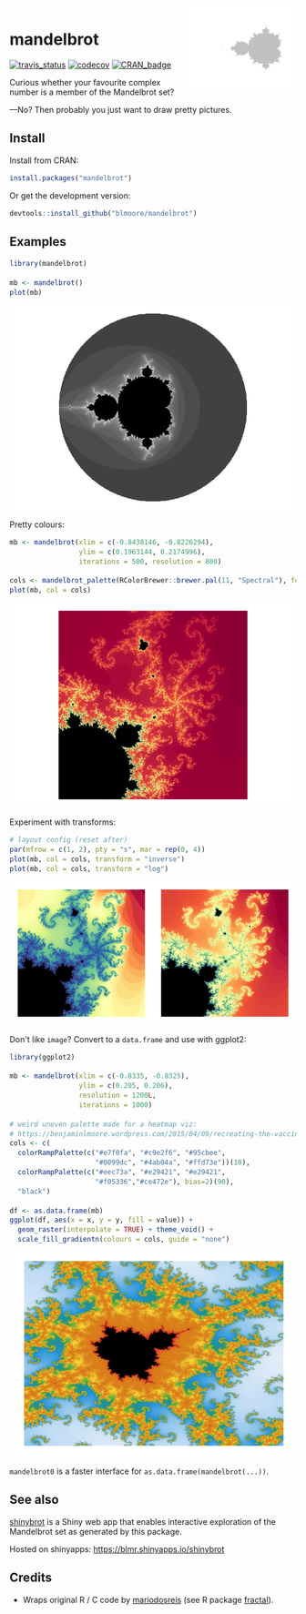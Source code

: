 
<!-- README.md is generated from README.Rmd. Please edit that file -->
<img align="right" src="figs/icon-1.png" style="max-width: 300px">

mandelbrot
==========

[![travis\_status](https://travis-ci.org/blmoore/mandelbrot.svg?branch=master)](https://travis-ci.org/blmoore/mandelbrot) [![codecov](https://codecov.io/gh/blmoore/mandelbrot/branch/master/graph/badge.svg)](https://codecov.io/gh/blmoore/mandelbrot) [![CRAN\_badge](http://www.r-pkg.org/badges/version/mandelbrot)](https://cran.r-project.org/package=mandelbrot)

Curious whether your favourite complex number is a member of the Mandelbrot set?

—No? Then probably you just want to draw pretty pictures.

Install
-------

Install from CRAN:

``` r
install.packages("mandelbrot")
```

Or get the development version:

``` r
devtools::install_github("blmoore/mandelbrot")
```

Examples
--------

``` r
library(mandelbrot)

mb <- mandelbrot()
plot(mb)
```

![](figs/README-b_n_w-1.png)

Pretty colours:

``` r
mb <- mandelbrot(xlim = c(-0.8438146, -0.8226294),
                 ylim = c(0.1963144, 0.2174996), 
                 iterations = 500, resolution = 800)

cols <- mandelbrot_palette(RColorBrewer::brewer.pal(11, "Spectral"), fold = FALSE)
plot(mb, col = cols)
```

![](figs/README-trip-1.png)

Experiment with transforms:

``` r
# layout config (reset after)
par(mfrow = c(1, 2), pty = "s", mar = rep(0, 4))
plot(mb, col = cols, transform = "inverse")
plot(mb, col = cols, transform = "log")
```

![](figs/README-trans-1.png)

Don't like `image`? Convert to a `data.frame` and use with ggplot2:

``` r
library(ggplot2)

mb <- mandelbrot(xlim = c(-0.8335, -0.8325),
                 ylim = c(0.205, 0.206), 
                 resolution = 1200L,
                 iterations = 1000)

# weird uneven palette made for a heatmap viz:
# https://benjaminlmoore.wordpress.com/2015/04/09/recreating-the-vaccination-heatmaps-in-r/
cols <- c(
  colorRampPalette(c("#e7f0fa", "#c9e2f6", "#95cbee",
                     "#0099dc", "#4ab04a", "#ffd73e"))(10),
  colorRampPalette(c("#eec73a", "#e29421", "#e29421", 
                     "#f05336","#ce472e"), bias=2)(90), 
  "black")

df <- as.data.frame(mb)
ggplot(df, aes(x = x, y = y, fill = value)) +
  geom_raster(interpolate = TRUE) + theme_void() +
  scale_fill_gradientn(colours = cols, guide = "none") 
```

![](figs/README-ggplot-1.png)

`mandelbrot0` is a faster interface for `as.data.frame(mandelbrot(...))`.

See also
--------

[shinybrot](https://github.com/blmoore/shinybrot) is a Shiny web app that enables interactive exploration of the Mandelbrot set as generated by this package.

Hosted on shinyapps: <https://blmr.shinyapps.io/shinybrot>

Credits
-------

-   Wraps original R / C code by [mariodosreis](https://github.com/mariodosreis) (see R package [fractal](https://github.com/mariodosreis/fractal)).
